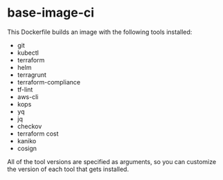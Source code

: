 # base-image-ci


This Dockerfile builds an image with the following tools installed:

- git
- kubectl
- terraform
- helm
- terragrunt
- terraform-compliance
- tf-lint
- aws-cli
- kops
- yq
- jq
- checkov
- terraform cost
- kaniko
- cosign

All of the tool versions are specified as arguments, so you can customize the version of each tool that gets installed.